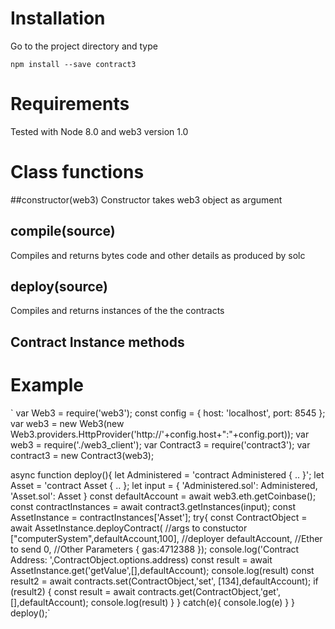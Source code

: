 # Installation

Go to the project directory and type

`npm install --save contract3`

# Requirements

Tested with Node 8.0 and web3 version 1.0

# Class functions

##constructor(web3)
Constructor takes web3 object as argument

## compile(source)
Compiles and returns bytes code and other details as produced by solc

## deploy(source)
Compiles and returns instances of the the contracts

## Contract Instance methods




# Example
`
var Web3 = require('web3');
const config = {
    host: 'localhost',
    port: 8545
};
var web3 = new Web3(new Web3.providers.HttpProvider('http://'+config.host+":"+config.port));
var web3 = require('./web3_client');
var Contract3 = require('contract3');
var contract3 = new Contract3(web3);

async function deploy(){
    let Administered = 'contract Administered { .. }';
    let Asset = 'contract Asset { .. };
    let input = {
        'Administered.sol': Administered,
        'Asset.sol': Asset
    }
    const defaultAccount = await web3.eth.getCoinbase();
    const contractInstances = await contract3.getInstances(input);
    const AssetInstance = contractInstances['Asset'];
    try{
        const ContractObject = await AssetInstance.deployContract(
            //args to constuctor
            ["computerSystem",defaultAccount,100],
            //deployer
            defaultAccount, 
            //Ether to send
            0, 
            //Other Parameters
            {
                gas:4712388
            });
        console.log('Contract Address: ',ContractObject.options.address)
        const result = await AssetInstance.get('getValue',[],defaultAccount);
        console.log(result)
        const result2 = await contracts.set(ContractObject,'set', [134],defaultAccount);
        if (result2) {
            const result = await contracts.get(ContractObject,'get',[],defaultAccount);
            console.log(result)
        }
    } catch(e){
        console.log(e)
    }
}
deploy();`
